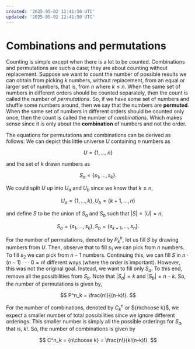 ```yaml
---
created: '2025-05-02 12:41:50 UTC'
updated: '2025-05-02 12:41:50 UTC'
---
```


# Combinations and permutations

Counting is simple except when there is a lot to be counted.
Combinations and permutations are such a case; they are about counting without replacement.
Suppose we want to count the number of possible results we can obtain from picking $k$ numbers, without replacement, from an equal or larger set of numbers, that is, from $n$ where $k \leq n$.
When the same set of numbers in different orders should be counted separately, then the count is called the number of *permutations*.
So, if we have some set of numbers and shuffle some numbers around, then we say that the numbers are **permuted**.
When the same set of numbers in different orders should be counted only once, then the count is called the number of *combinations*.
Which makes sense since it is only about the **combination** of numbers and not the order.

The equations for permutations and combinations can be derived as follows:
We can depict this little universe $U$ containing $n$ numbers as

$$
U = \{ 1, ..., n \}
$$

and the set of $k$ drawn numbers as

$$
S_a = \{ s_1, ..., s_{k} \}.
$$

We could split $U$ up into $U_a$ and $U_b$ since we know that $k \leq n$,

$$
U_a = \{ 1, ..., k \}, U_b = \{ k+1, ..., n \}
$$

and define $S$ to be the union of $S_a$ and $S_b$ such that $|S| = |U| = n$,

$$
S_a = \{ s_1, ..., s_k \}, S_b = \{ s_{k+1}, ..., s_n \}.
$$

For the number of permutations, denoted by $P^n_k$, let us fill $S$ by drawing numbers from $U$.
Then, observe that to fill $s_1$ we can pick from $n$ numbers.
To fill $s_2$ we can pick from $n - 1$ numbers.
Continuing this, we can fill $S$ in $n \cdot (n - 1) \cdot \cdot \cdot 0 = n!$ different ways (where the order is important).
However, this was not the original goal.
Instead, we want to fill only $S_a$.
To this end, remove all the possibilities from $S_b$.
Note that $|S_a| = k$ and $|S_b| = n - k$.
So, the number of permutations is given by,

$$
P^n_k = \frac{n!}{(n-k)!}.
$$

For the number of combinations, denoted by $C^n_k$ or ${n\choose k}$, we expect a smaller number of total possibilities since we ignore different orderings.
This smaller number is simply all the possible orderings for $S_a$, that is, $k!$.
So, the number of combinations is given by

$$
C^n_k = {n\choose k} = \frac{n!}{k!(n-k)!}.
$$

